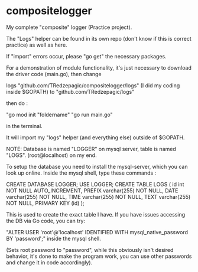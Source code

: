 # compositelogger
My complete "composite" logger (Practice project).

The "Logs" helper can be found in its own repo (don't know if this is correct practice) as well as here.

If "import" errors occur, please "go get" the necessary packages.

For a demonstration of module functionality, it's just necessary to download the driver code (main.go), then change

logs "github.com/TRedzepagic/compositelogger/logs" (I did my coding inside $GOPATH) to
"github.com/TRedzepagic/logs"

then do :

"go mod init "foldername"
"go run main.go"

in the terminal.

It will import my "logs" helper (and everything else) outside of $GOPATH.



NOTE: Database is named "LOGGER" on mysql server, table is named "LOGS". (root@localhost) on my end.

To setup the database you need to install the mysql-server, which you can look up online.
Inside the mysql shell, type these commands :

CREATE DATABASE LOGGER;
USE LOGGER;
CREATE TABLE LOGS
(
    id int NOT NULL AUTO_INCREMENT,
    PREFIX varchar(255) NOT NULL,
    DATE varchar(255) NOT NULL,
    TIME varchar(255) NOT NULL,
    TEXT varchar(255) NOT NULL,
    PRIMARY KEY (id)
);

This is used to create the exact table I have.
If you have issues accessing the DB via Go code, you can try:

"ALTER USER 'root'@'localhost' IDENTIFIED WITH mysql_native_password BY 'password';"
inside the mysql shell.

(Sets root password to "password", while this obviously isn't desired behavior, it's done to make the program work, you can use other passwords and change it in code accordingly).
